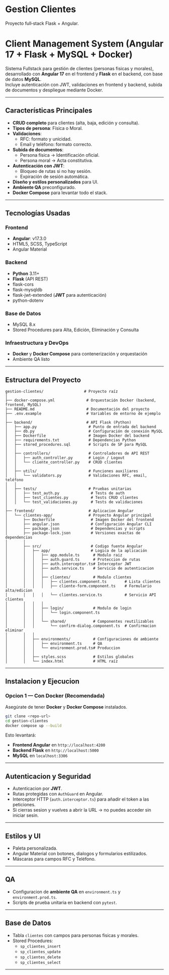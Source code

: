 # Gestion Clientes

Proyecto full‑stack Flask + Angular.
# Client Management System (Angular 17 + Flask + MySQL + Docker)

Sistema Fullstack para gestión de clientes (personas fisicas y morales), desarrollado con **Angular 17** en el frontend y **Flask** en el backend, con base de datos **MySQL**.  
Incluye autenticación con JWT, validaciones en frontend y backend, subida de documentos y despliegue mediante Docker.

---

##  Características Principales

- **CRUD completo** para clientes (alta, baja, edición y consulta).
- **Tipos de persona**: Física o Moral.
- **Validaciones**:
  - RFC: formato y unicidad.
  - Email y teléfono: formato correcto.
- **Subida de documentos**:
  - Persona física → Identificación oficial.
  - Persona moral → Acta constitutiva.
- **Autenticación con JWT**:
  - Bloqueo de rutas si no hay sesión.
  - Expiración de sesión automática.
- **Diseño y estilos personalizados** para UI.
- **Ambiente QA** preconfigurado.
- **Docker Compose** para levantar todo el stack.

---

## Tecnologías Usadas

### Frontend
- **Angular**: v17.3.0
- HTML5, SCSS, TypeScript
- Angular Material

### Backend
- **Python** 3.11+
- **Flask** (API REST)
- flask-cors
- flask-mysqldb
- flask-jwt-extended (**JWT** para autenticación)
- python-dotenv

### Base de Datos
- MySQL 8.x
- Stored Procedures para Alta, Edición, Eliminación y Consulta

### Infraestructura y DevOps
- **Docker** y **Docker Compose** para contenerización y orquestación
- Ambiente QA listo

---

## Estructura del Proyecto

```
gestion-clientes/                  # Proyecto raíz
│
├── docker-compose.yml              # Orquestación Docker (backend, frontend, MySQL)
├── README.md                       # Documentación del proyecto
├── .env.example                    # Variables de entorno de ejemplo
│
├── backend/                        # API Flask (Python)
│   ├── app.py                       # Punto de entrada del backend
│   ├── db.py                        # Configuración de conexión MySQL
│   ├── Dockerfile                   # Imagen Docker del backend
│   ├── requirements.txt             # Dependencias Python
│   ├── stored_procedures.sql        # Scripts de SP para MySQL
│   │
│   ├── controllers/                 # Controladores de API REST
│   │   ├── auth_controller.py       # Login / Logout
│   │   └── cliente_controller.py    # CRUD clientes
│   │
│   ├── utils/                       # Funciones auxiliares
│   │   └── validators.py            # Validaciones RFC, email, teléfono
│   │
│   ├── tests/                       # Pruebas unitarias
│   │   ├── test_auth.py              # Tests de auth
│   │   ├── test_clientes.py          # Tests CRUD clientes
│   │   └── test_validaciones.py      # Tests de validaciones
│
├── frontend/                        # Aplicacion Angular
│   └── clientes-app/                # Proyecto Angular principal
│       ├── Dockerfile                # Imagen Docker del frontend
│       ├── angular.json              # Configuración Angular CLI
│       ├── package.json              # Dependencias y scripts
│       ├── package-lock.json         # Versiones exactas de dependencias
│       │
│       ├── src/                      # Codigo fuente Angular
│       │   ├── app/                  # Logica de la aplicación
│       │   │   ├── app.module.ts      # Modulo raiz
│       │   │   ├── auth.guard.ts      # Proteccion de rutas
│       │   │   ├── auth.interceptor.ts# Interceptor JWT
│       │   │   ├── auth.service.ts    # Servicio de autenticacion
│       │   │   │
│       │   │   ├── clientes/          # Modulo clientes
│       │   │   │   ├── clientes.component.ts        # Lista clientes
│       │   │   │   ├── cliente-form.component.ts    # Formulario alta/edicion
│       │   │   │   └── clientes.service.ts          # Servicio API clientes
│       │   │   │
│       │   │   ├── login/             # Modulo de login
│       │   │   │   └── login.component.ts
│       │   │   │
│       │   │   └── shared/            # Componentes reutilizables
│       │   │       └── confirm-dialog.component.ts  # Confirmacion eliminar
│       │   │
│       │   ├── environments/          # Configuraciones de ambiente
│       │   │   ├── environment.ts     # QA
│       │   │   └── environment.prod.ts# Produccion
│       │   │
│       │   ├── styles.scss            # Estilos globales
│       │   └── index.html             # HTML raíz
```

---

## Instalacion y Ejecucion

### Opcion 1 — Con Docker (Recomendada)
Asegúrate de tener **Docker** y **Docker Compose** instalados.
```bash
git clone <repo-url>
cd gestion-clientes
docker compose up --build
```
Esto levantará:
- **Frontend Angular** en `http://localhost:4200`
- **Backend Flask** en `http://localhost:5000`
- **MySQL** en `localhost:3306`

---


##  Autenticacion y Seguridad

- Autenticacion por **JWT**.
- Rutas protegidas con `AuthGuard` en Angular.
- Interceptor HTTP (`auth.interceptor.ts`) para añadir el token a las peticiones.
- Si cierras sesion y vuelves a abrir la URL → no puedes acceder sin iniciar sesin.

---

## Estilos y UI
- Paleta personalizada.
- Angular Material con botones, dialogos y formularios estilizados.
- Máscaras para campos RFC y Teléfono.

---

## QA
- Configuracion de **ambiente QA** en `environment.ts` y `environment.prod.ts`.
- Scripts de prueba unitaria en backend con `pytest`.

---

## Base de Datos
- Tabla `clientes` con campos para personas fisicas y morales.
- Stored Procedures:
  - `sp_clientes_insert`
  - `sp_clientes_update`
  - `sp_clientes_delete`
  - `sp_clientes_select`

---


